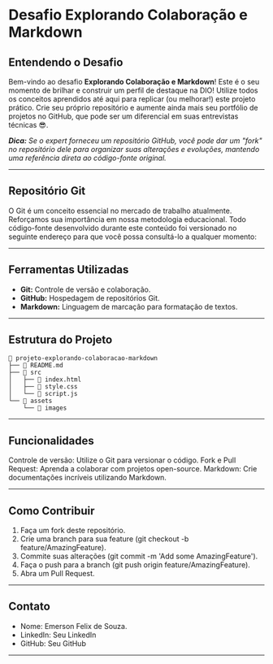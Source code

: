 # Desafio Explorando Colaboração e Markdown

## Entendendo o Desafio

Bem-vindo ao desafio **Explorando Colaboração e Markdown**! Este é o seu momento de brilhar e construir um perfil de destaque na DIO! Utilize todos os conceitos aprendidos até aqui para replicar (ou melhorar!) este projeto prático. Crie seu próprio repositório e aumente ainda mais seu portfólio de projetos no GitHub, que pode ser um diferencial em suas entrevistas técnicas 😎.

_**Dica:** Se o expert forneceu um repositório GitHub, você pode dar um "fork" no repositório dele para organizar suas alterações e evoluções, mantendo uma referência direta ao código-fonte original._

---

## Repositório Git

O Git é um conceito essencial no mercado de trabalho atualmente. Reforçamos sua importância em nossa metodologia educacional. Todo código-fonte desenvolvido durante este conteúdo foi versionado no seguinte endereço para que você possa consultá-lo a qualquer momento:

---

## Ferramentas Utilizadas

- **Git:** Controle de versão e colaboração.
- **GitHub:** Hospedagem de repositórios Git.
- **Markdown:** Linguagem de marcação para formatação de textos.

---

## Estrutura do Projeto

```plaintext
📁 projeto-explorando-colaboracao-markdown
├── 📄 README.md
├── 📁 src
│   ├── 📄 index.html
│   ├── 📄 style.css
│   └── 📄 script.js
└── 📁 assets
    └── 📁 images
```

---

## Funcionalidades

Controle de versão: Utilize o Git para versionar o código.
Fork e Pull Request: Aprenda a colaborar com projetos open-source.
Markdown: Crie documentações incríveis utilizando Markdown.

---

## Como Contribuir

1. Faça um fork deste repositório.
2. Crie uma branch para sua feature (git checkout -b feature/AmazingFeature).
3. Commite suas alterações (git commit -m 'Add some AmazingFeature').
4. Faça o push para a branch (git push origin feature/AmazingFeature).
5. Abra um Pull Request.

---

## Contato

- Nome: Emerson Felix de Souza.
- LinkedIn: Seu LinkedIn
- GitHub: Seu GitHub

---
